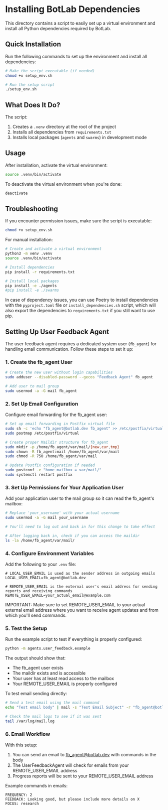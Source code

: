 # Installing BotLab Dependencies

This directory contains a script to easily set up a virtual environment and install all Python dependencies required by BotLab.

## Quick Installation

Run the following commands to set up the environment and install all dependencies:

```bash
# Make the script executable (if needed)
chmod +x setup_env.sh

# Run the setup script
./setup_env.sh
```

## What Does It Do?

The script:
1. Creates a `.venv` directory at the root of the project
2. Installs all dependencies from `requirements.txt`
3. Installs local packages (`agents` and `swarms`) in development mode

## Usage

After installation, activate the virtual environment:

```bash
source .venv/bin/activate
```

To deactivate the virtual environment when you're done:

```bash
deactivate
```

## Troubleshooting

If you encounter permission issues, make sure the script is executable:

```bash
chmod +x setup_env.sh
```

For manual installation:

```bash
# Create and activate a virtual environment
python3 -m venv .venv
source .venv/bin/activate

# Install dependencies
pip install -r requirements.txt

# Install local packages
pip install -e ./agents
#pip install -e ./swarms
``` 

In case of dependency issues, you can use Poetry to install dependencies with the `pyproject.toml` file or `install_dependencies.sh` script, 
which will also export the dependencies to `requirements.txt` if you still want to use pip.

## Setting Up User Feedback Agent

The user feedback agent requires a dedicated system user (`fb_agent`) for handling email communication. Follow these steps to set it up:

### 1. Create the fb_agent User

```bash
# Create the new user without login capabilities
sudo adduser --disabled-password --gecos "Feedback Agent" fb_agent

# Add user to mail group
sudo usermod -a -G mail fb_agent
```

### 2. Set Up Email Configuration

Configure email forwarding for the fb_agent user:

```bash
# Set up email forwarding in Postfix virtual file
sudo sh -c 'echo "fb_agent@botlab.dev fb_agent" >> /etc/postfix/virtual'
sudo postmap /etc/postfix/virtual

# Create proper Maildir structure for fb_agent
sudo mkdir -p /home/fb_agent/var/mail/{new,cur,tmp}
sudo chown -R fb_agent:mail /home/fb_agent/var/mail
sudo chmod -R 750 /home/fb_agent/var/mail

# Update Postfix configuration if needed
sudo postconf -e "home_mailbox = var/mail/"
sudo systemctl restart postfix
```

### 3. Set Up Permissions for Your Application User

Add your application user to the mail group so it can read the fb_agent's mailbox:

```bash
# Replace 'your_username' with your actual username
sudo usermod -a -G mail your_username

# You'll need to log out and back in for this change to take effect

# After logging back in, check if you can access the maildir
ls -la /home/fb_agent/var/mail/
```

### 4. Configure Environment Variables

Add the following to your `.env` file:

```
# LOCAL_USER_EMAIL is used as the sender address in outgoing emails
LOCAL_USER_EMAIL=fb_agent@botlab.dev

# REMOTE_USER_EMAIL is the external user's email address for sending reports and receiving commands
REMOTE_USER_EMAIL=your_actual_email@example.com
```

IMPORTANT: Make sure to set REMOTE_USER_EMAIL to your actual external email address where you want to receive agent updates and from which you'll send commands.

### 5. Test the Setup

Run the example script to test if everything is properly configured:

```bash
python -m agents.user_feedback.example
```

The output should show that:
- The fb_agent user exists
- The maildir exists and is accessible
- Your user has at least read access to the mailbox
- Your REMOTE_USER_EMAIL is properly configured

To test email sending directly:

```bash
# Send a test email using the mail command
echo "Test email body" | mail -s "Test Email Subject" -r "fb_agent@botlab.dev" your_actual_email@example.com

# Check the mail logs to see if it was sent
tail /var/log/mail.log
```

### 6. Email Workflow

With this setup:
1. You can send an email to fb_agent@botlab.dev with commands in the body
2. The UserFeedbackAgent will check for emails from your REMOTE_USER_EMAIL address
3. Progress reports will be sent to your REMOTE_USER_EMAIL address

Example commands in emails:
```
FREQUENCY: 2
FEEDBACK: Looking good, but please include more details on X
FOCUS: research
```